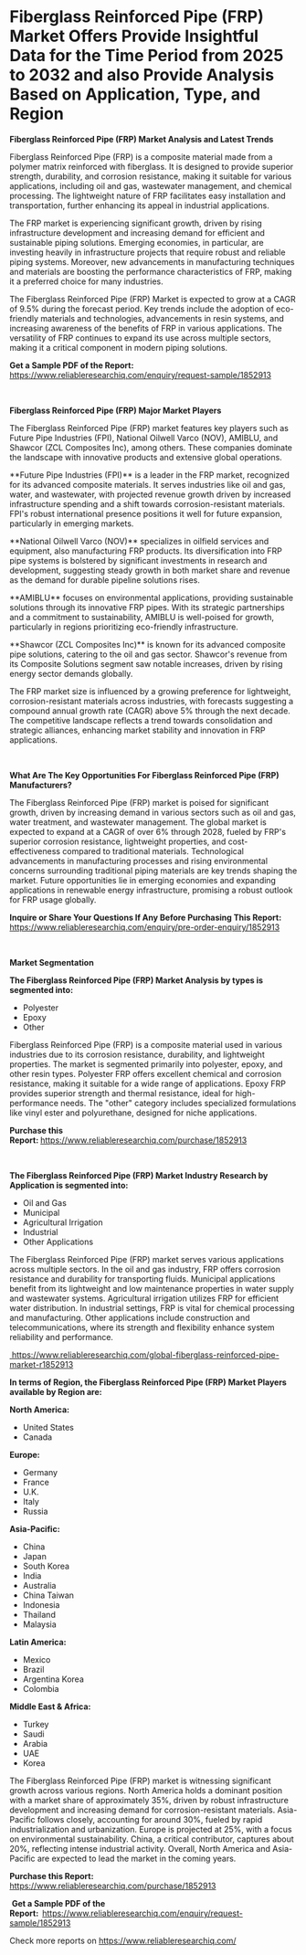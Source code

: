 <p><h1>Fiberglass Reinforced Pipe (FRP) Market Offers Provide Insightful Data for the Time Period from 2025 to 2032 and also Provide Analysis Based on Application, Type, and Region</h1></p><p><strong>Fiberglass Reinforced Pipe (FRP) Market Analysis and Latest Trends</strong></p>
<p><p>Fiberglass Reinforced Pipe (FRP) is a composite material made from a polymer matrix reinforced with fiberglass. It is designed to provide superior strength, durability, and corrosion resistance, making it suitable for various applications, including oil and gas, wastewater management, and chemical processing. The lightweight nature of FRP facilitates easy installation and transportation, further enhancing its appeal in industrial applications.</p><p>The FRP market is experiencing significant growth, driven by rising infrastructure development and increasing demand for efficient and sustainable piping solutions. Emerging economies, in particular, are investing heavily in infrastructure projects that require robust and reliable piping systems. Moreover, new advancements in manufacturing techniques and materials are boosting the performance characteristics of FRP, making it a preferred choice for many industries.</p><p>The Fiberglass Reinforced Pipe (FRP) Market is expected to grow at a CAGR of 9.5% during the forecast period. Key trends include the adoption of eco-friendly materials and technologies, advancements in resin systems, and increasing awareness of the benefits of FRP in various applications. The versatility of FRP continues to expand its use across multiple sectors, making it a critical component in modern piping solutions.</p></p>
<p><strong>Get a Sample PDF of the Report:&nbsp;</strong> <a href="https://www.reliableresearchiq.com/enquiry/request-sample/1852913?utm_campaign=2265&utm_medium=2&utm_source=Github&utm_content=ia&utm_term=03042025&utm_id=fiberglass-reinforced-pipe-frp">https://www.reliableresearchiq.com/enquiry/request-sample/1852913</a></p>
<p>&nbsp;</p>
<p><strong>Fiberglass Reinforced Pipe (FRP) Major Market Players</strong></p>
<p><p>The Fiberglass Reinforced Pipe (FRP) market features key players such as Future Pipe Industries (FPI), National Oilwell Varco (NOV), AMIBLU, and Shawcor (ZCL Composites Inc), among others. These companies dominate the landscape with innovative products and extensive global operations.</p><p>**Future Pipe Industries (FPI)** is a leader in the FRP market, recognized for its advanced composite materials. It serves industries like oil and gas, water, and wastewater, with projected revenue growth driven by increased infrastructure spending and a shift towards corrosion-resistant materials. FPI's robust international presence positions it well for future expansion, particularly in emerging markets.</p><p>**National Oilwell Varco (NOV)** specializes in oilfield services and equipment, also manufacturing FRP products. Its diversification into FRP pipe systems is bolstered by significant investments in research and development, suggesting steady growth in both market share and revenue as the demand for durable pipeline solutions rises.</p><p>**AMIBLU** focuses on environmental applications, providing sustainable solutions through its innovative FRP pipes. With its strategic partnerships and a commitment to sustainability, AMIBLU is well-poised for growth, particularly in regions prioritizing eco-friendly infrastructure.</p><p>**Shawcor (ZCL Composites Inc)** is known for its advanced composite pipe solutions, catering to the oil and gas sector. Shawcor's revenue from its Composite Solutions segment saw notable increases, driven by rising energy sector demands globally.</p><p>The FRP market size is influenced by a growing preference for lightweight, corrosion-resistant materials across industries, with forecasts suggesting a compound annual growth rate (CAGR) above 5% through the next decade. The competitive landscape reflects a trend towards consolidation and strategic alliances, enhancing market stability and innovation in FRP applications.</p></p>
<p>&nbsp;</p>
<p><strong>What Are The Key Opportunities For Fiberglass Reinforced Pipe (FRP) Manufacturers?</strong></p>
<p><p>The Fiberglass Reinforced Pipe (FRP) market is poised for significant growth, driven by increasing demand in various sectors such as oil and gas, water treatment, and wastewater management. The global market is expected to expand at a CAGR of over 6% through 2028, fueled by FRP's superior corrosion resistance, lightweight properties, and cost-effectiveness compared to traditional materials. Technological advancements in manufacturing processes and rising environmental concerns surrounding traditional piping materials are key trends shaping the market. Future opportunities lie in emerging economies and expanding applications in renewable energy infrastructure, promising a robust outlook for FRP usage globally.</p></p>
<p><strong>Inquire or Share Your Questions If Any Before Purchasing This Report:</strong> <a href="https://www.reliableresearchiq.com/enquiry/pre-order-enquiry/1852913?utm_campaign=2265&utm_medium=2&utm_source=Github&utm_content=ia&utm_term=03042025&utm_id=fiberglass-reinforced-pipe-frp">https://www.reliableresearchiq.com/enquiry/pre-order-enquiry/1852913</a></p>
<p>&nbsp;</p>
<p><strong>Market Segmentation</strong></p>
<p><strong>The Fiberglass Reinforced Pipe (FRP) Market Analysis by types is segmented into:</strong></p>
<p><ul><li>Polyester</li><li>Epoxy</li><li>Other</li></ul></p>
<p><p>Fiberglass Reinforced Pipe (FRP) is a composite material used in various industries due to its corrosion resistance, durability, and lightweight properties. The market is segmented primarily into polyester, epoxy, and other resin types. Polyester FRP offers excellent chemical and corrosion resistance, making it suitable for a wide range of applications. Epoxy FRP provides superior strength and thermal resistance, ideal for high-performance needs. The "other" category includes specialized formulations like vinyl ester and polyurethane, designed for niche applications.</p></p>
<p><strong>Purchase this Report:&nbsp;</strong><a href="https://www.reliableresearchiq.com/purchase/1852913?utm_campaign=2265&utm_medium=2&utm_source=Github&utm_content=ia&utm_term=03042025&utm_id=fiberglass-reinforced-pipe-frp">https://www.reliableresearchiq.com/purchase/1852913</a></p>
<p>&nbsp;</p>
<p><strong>The Fiberglass Reinforced Pipe (FRP) Market Industry Research by Application is segmented into:</strong></p>
<p><ul><li>Oil and Gas</li><li>Municipal</li><li>Agricultural Irrigation</li><li>Industrial</li><li>Other Applications</li></ul></p>
<p><p>The Fiberglass Reinforced Pipe (FRP) market serves various applications across multiple sectors. In the oil and gas industry, FRP offers corrosion resistance and durability for transporting fluids. Municipal applications benefit from its lightweight and low maintenance properties in water supply and wastewater systems. Agricultural irrigation utilizes FRP for efficient water distribution. In industrial settings, FRP is vital for chemical processing and manufacturing. Other applications include construction and telecommunications, where its strength and flexibility enhance system reliability and performance.</p></p>
<p><a href="https://www.reliableresearchiq.com/global-fiberglass-reinforced-pipe-market-r1852913?utm_campaign=2265&utm_medium=2&utm_source=Github&utm_content=ia&utm_term=03042025&utm_id=fiberglass-reinforced-pipe-frp">&nbsp;https://www.reliableresearchiq.com/global-fiberglass-reinforced-pipe-market-r1852913</a></p>
<p><strong>In terms of Region, the Fiberglass Reinforced Pipe (FRP) Market Players available by Region are:</strong></p>
<p>
    <p> <strong> North America: </strong>
        <ul>
            <li>United States</li>
            <li>Canada</li>
        </ul>
        </p> 
    <p> <strong> Europe: </strong>
        <ul>
            <li>Germany</li>
            <li>France</li>
            <li>U.K.</li>
            <li>Italy</li>
            <li>Russia</li>
        </ul>
        </p> 
    <p> <strong> Asia-Pacific: </strong>
        <ul>
            <li>China</li>
            <li>Japan</li>
            <li>South Korea</li>
            <li>India</li>
            <li>Australia</li>
            <li>China Taiwan</li>
            <li>Indonesia</li>
            <li>Thailand</li>
            <li>Malaysia</li>
        </ul>
        </p> 
    <p> <strong> Latin America: </strong>
        <ul>
            <li>Mexico</li>
            <li>Brazil</li>
            <li>Argentina Korea</li>
            <li>Colombia</li>
        </ul>
        </p> 
    <p> <strong> Middle East & Africa: </strong>
        <ul>
            <li>Turkey</li>
            <li>Saudi</li>
            <li>Arabia</li>
            <li>UAE</li>
            <li>Korea</li>
        </ul>
    </p>
    </p>
<p><p>The Fiberglass Reinforced Pipe (FRP) market is witnessing significant growth across various regions. North America holds a dominant position with a market share of approximately 35%, driven by robust infrastructure development and increasing demand for corrosion-resistant materials. Asia-Pacific follows closely, accounting for around 30%, fueled by rapid industrialization and urbanization. Europe is projected at 25%, with a focus on environmental sustainability. China, a critical contributor, captures about 20%, reflecting intense industrial activity. Overall, North America and Asia-Pacific are expected to lead the market in the coming years.</p></p>
<p><strong>Purchase this Report: </strong><a href="https://www.reliableresearchiq.com/purchase/1852913?utm_campaign=2265&utm_medium=2&utm_source=Github&utm_content=ia&utm_term=03042025&utm_id=fiberglass-reinforced-pipe-frp">https://www.reliableresearchiq.com/purchase/1852913</a></p>
<p>&nbsp;<strong>Get a Sample PDF of the Report:&nbsp;&nbsp;</strong><a href="https://www.reliableresearchiq.com/enquiry/request-sample/1852913?utm_campaign=2265&utm_medium=2&utm_source=Github&utm_content=ia&utm_term=03042025&utm_id=fiberglass-reinforced-pipe-frp">https://www.reliableresearchiq.com/enquiry/request-sample/1852913</a></p>
<p><strong></strong></p>
<p>Check more reports on <a href="https://www.reliableresearchiq.com/?utm_campaign=2265&utm_medium=2&utm_source=Github&utm_content=ia&utm_term=03042025&utm_id=fiberglass-reinforced-pipe-frp">https://www.reliableresearchiq.com/</a></p>